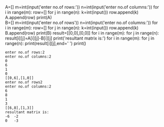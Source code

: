 A=[]
m=int(input('enter no.of rows:'))
n=int(input('enter no.of columns:'))
for i in range(m):
    row=[]
    for j in range(n):
        k=int(input())
        row.append(k)
    A.append(row) 
print(A)    
B=[]
m=int(input('enter no.of rows'))
n=int(input('enter no.of columns:'))
for i in range(m):
    row=[]
    for j in range(n):
        k=int(input())
        row.append(k)
    B.append(row)
print(B)
result=[[0,0],[0,0]]
for i in range(m):
    for j in range(n):
        result[i][j]=A[i][j]-B[i][j]
print('resultant matrix is:')
for i in range(m):
    for j in range(n):
        print(result[i][j],end=' ')
    print()
    
    enter no.of rows:2
    enter no.of columns:2
    0
    6
    1
    0
    [[0,6],[1,0]]
    enter no.of rows2
    enter no.of columns:2
    6
    8
    1
    3
    [[6,8],[1,3]]
    resultant matrix is:
    -6  -2
    0   -3
